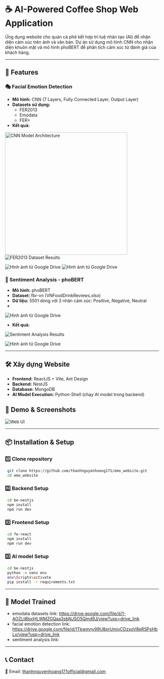 # ☕ AI-Powered Coffee Shop Web Application

Ứng dụng website cho quán cà phê kết hợp trí tuệ nhân tạo (AI) để nhận diện cảm xúc trên ảnh và văn bản. Dự án sử dụng mô hình CNN cho nhận diện khuôn mặt và mô hình phoBERT để phân tích cảm xúc từ đánh giá của khách hàng.

---

## 🚀 Features
### 🎭 Facial Emotion Detection
- **Mô hình:** CNN (7 Layers, Fully Connected Layer, Output Layer)
- **Datasets sử dụng:**
  - FER2013
  - Emodata
  - FER+
- **Kết quả:**

<img src="https://drive.google.com/uc?export=view&id=1BPoUNED8oJBz--3nS0TW67mIppJIvYPl" width="400" alt="CNN Model Architecture">

<img src="https://drive.google.com/uc?export=view&id=1hMLMenSc__l1lsZrru5BVMlo-HSg8Uky" alt="FER2013 Dataset Results">

<img src="https://drive.google.com/uc?export=view&id=17NC1Rcv0lZXkcWS4CUXfu5Y4TSk4JOPB" 
     alt="Hình ảnh từ Google Drive" 
     >
<img src="https://drive.google.com/uc?export=view&id=1DUnjGFwBkRSPv7CNJyVu0RG4eRmR2GMF" 
     alt="Hình ảnh từ Google Drive" 
     >

### 📝 Sentiment Analysis - phoBERT
- **Mô hình:** phoBERT
- **Dataset:** fbr-vn (VNFoodDrinkReviews.xlsx)
- **Dữ liệu:** 5501 dòng với 3 nhãn cảm xúc: Positive, Negative, Neutral
- 
<img src="https://drive.google.com/uc?export=view&id=1ngHW0LFlV78fB6RkbGdd0FYbRebdaDW3" 
     alt="Hình ảnh từ Google Drive" 
     >
- **Kết quả:**

<img src="https://drive.google.com/uc?export=view&id=11E3Vn41hRmnXZMT60dz0vUy1TUE3YC4s" alt="Sentiment Analysis Results">

  
<img src="https://drive.google.com/uc?export=view&id=12aDoe6CHZHda56KnTHd-X-iZ0-OtU5Xh" 
alt="Hình ảnh từ Google Drive" >

---

## 🛠 Xây dựng Website
- **Frontend:** ReactJS + Vite, Ant Design
- **Backend:** NestJS
- **Database:** MongoDB
- **AI Model Execution:** Python-Shell (chạy AI model trong backend)

## 🎯 Demo & Screenshots
<img src="https://drive.google.com/uc?export=view&id=1OLvAMrzTSQJMuvfs6lrindL3zpW6LJOV" alt="Web UI">

---

## 📦 Installation & Setup
### 1️⃣ Clone repository
```bash
 git clone https://github.com/thanhnguyenhoang171/emo_website.git
 cd emo_website
```

### 2️⃣ Backend Setup
```bash
 cd be-nestjs
 npm install
 npm run dev
```

### 3️⃣ Frontend Setup
```bash
 cd fe-react
 npm install
 npm run dev
```
### 3️⃣ AI model Setup
```bash
 cd be-nestjs
 python -m venv env
 env\Scripts\activate
 pip install -r requirements.txt
```

---

## 🤖 Model Trained

- emodata datasets link: https://drive.google.com/file/d/1-AOZLt8bxiHLWMZGQaa3sbNJSO5Qmd9J/view?usp=drive_link
- facial emotion detection link: https://drive.google.com/file/d/1Tkwmny99U8prUmivCDzxoV8eRSPsHbLx/view?usp=drive_link
- sentiment analysis link: 


---

## 📞 Contact
📧 Email: thanhnguyenhoang171official@gmail.com 
